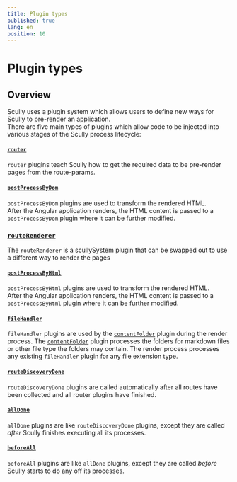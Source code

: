 ```yaml
---
title: Plugin types
published: true
lang: en
position: 10
---
```


# Plugin types

## Overview

Scully uses a plugin system which allows users to define new ways for Scully to pre-render an application.  
There are five main types of plugins which allow code to be injected into various stages of the Scully process lifecycle:

#### [`router`](/docs/Reference/plugins/types/router)

`router` plugins teach Scully how to get the required data to be pre-render pages from the route-params.

#### [`postProcessByDom`](/docs/Reference/plugins/types/postProcessByDom.md)

`postProcessByDom` plugins are used to transform the rendered HTML.  
After the Angular application renders, the HTML content is passed to a `postProcessByDom` plugin where it can be further modified.

### [`routeRenderer`](/docs/Reference/plugins/types/routeRenderer.md)

The `routeRenderer` is a scullySystem plugin that can be swapped out to use a different way to render the pages

#### [`postProcessByHtml`](/docs/Reference/plugins/types/postProcessByHtml.md)

`postProcessByHtml` plugins are used to transform the rendered HTML.  
After the Angular application renders, the HTML content is passed to a `postProcessByHtml` plugin where it can be further modified.

#### [`fileHandler`](/docs/Reference/plugins/types/fileHandler)

`fileHandler` plugins are used by the [`contentFolder`](/docs/Reference/plugins/built-in-plugins/contentFolder) plugin during the render process. The [`contentFolder`](/docs/Reference/plugins/built-in-plugins/contentFolder) plugin processes the folders for markdown files or other file type the folders may contain. The render process processes any existing `fileHandler` plugin for any file extension type.

#### [`routeDiscoveryDone`](/docs/Reference/plugins/types/routeDiscoveryDone)

`routeDiscoveryDone` plugins are called automatically after all routes have been collected and all router plugins have finished.

#### [`allDone`](/docs/Reference/plugins/types/allDone)

`allDone` plugins are like `routeDiscoveryDone` plugins, except they are called _after_ Scully finishes executing all its processes.

#### [`beforeAll`](/docs/Reference/plugins/types/beforeAll.md)

`beforeAll` plugins are like `allDone` plugins, except they are called _before_ Scully starts to do any off its processes.
